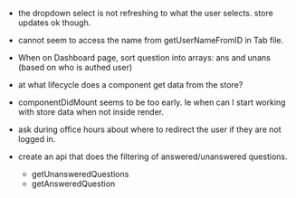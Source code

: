 * the dropdown select is not refreshing to what the user selects. store updates ok though.

* cannot seem to access the name from getUserNameFromID in Tab file.

* When on Dashboard page, sort question into arrays: ans and unans (based on who is authed user)

* at what lifecycle does a component get data from the store?
* componentDidMount seems to be too early. Ie when can I start working with
store data when not inside render.

* ask during office hours about where to redirect the user if they are not logged in.


* create an api that does the filtering of answered/unanswered questions.
  * getUnansweredQuestions
  * getAnsweredQuestion
